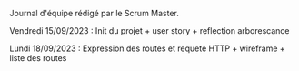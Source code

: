 Journal d'équipe rédigé par le Scrum Master. 

Vendredi 15/09/2023 : Init du projet + user story + reflection arborescance 

Lundi 18/09/2023 : Expression des routes et requete HTTP + wireframe + liste des routes